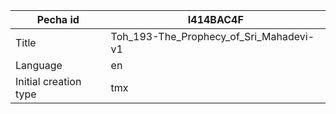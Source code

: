|Pecha id | I414BAC4F
| --- | --- 
|Title | Toh_193-The_Prophecy_of_Sri_Mahadevi-v1 
|Language | en
|Initial creation type | tmx